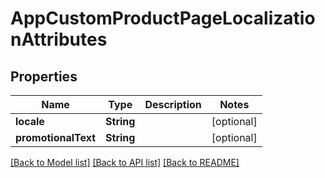 # AppCustomProductPageLocalizationAttributes

## Properties
Name | Type | Description | Notes
------------ | ------------- | ------------- | -------------
**locale** | **String** |  | [optional] 
**promotionalText** | **String** |  | [optional] 

[[Back to Model list]](../README.md#documentation-for-models) [[Back to API list]](../README.md#documentation-for-api-endpoints) [[Back to README]](../README.md)


